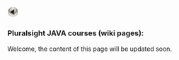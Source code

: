 <a href="index.md"><img src="button-24808_960_720.png" alt="back_icon" width="25"/></a>
<br>
### Pluralsight JAVA courses (wiki pages):

Welcome, the content of this page will be updated soon.
